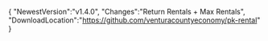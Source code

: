 {
	"NewestVersion":"v1.4.0",
	"Changes":"Return Rentals + Max Rentals",
	"DownloadLocation":"https://github.com/venturacountyeconomy/pk-rental"
}
